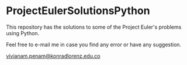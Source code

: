 ProjectEulerSolutionsPython
===========================

This repository has the solutions to some of the Project Euler's problems using Python. 

Feel free to e-mail me in case you find any error or have any suggestion.

vivianam.penam@konradlorenz.edu.co
